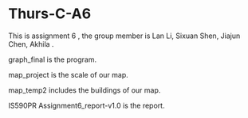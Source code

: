 # Thurs-C-A6
This is assignment 6 ,
the group member is 
Lan Li, Sixuan Shen, Jiajun Chen, Akhila .

graph_final is the program.

map_project is the scale of our map.

map_temp2 includes the buildings of our map.

IS590PR Assignment6_report-v1.0 is the report.
